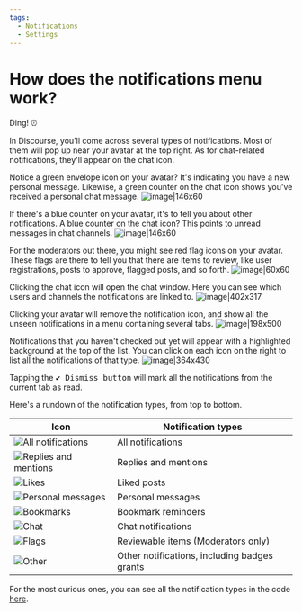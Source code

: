 ```yaml
---
tags:
  - Notifications
  - Settings
---
```

# How does the notifications menu work?

Ding! ⏰

In Discourse, you'll come across several types of notifications.
Most of them will pop up near your avatar at the top right. As for chat-related notifications, they'll appear on the chat icon.

Notice a green envelope icon on your avatar? It's indicating you have a new personal message.
Likewise, a green counter on the chat icon shows you've received a personal chat message.
![image|146x60](upload://bZ7FfQlz3gJnrACCpVb3siOEetv.png)

If there's a blue counter on your avatar, it's to tell you about other notifications.
A blue counter on the chat icon? This points to unread messages in chat channels.
![image|146x60](upload://gqflvuAH5tPucD3ftvkIoF46CTM.png)

For the moderators out there, you might see red flag icons on your avatar.
These flags are there to tell you that there are items to review, like user registrations, posts to approve, flagged posts, and so forth.
![image|60x60](upload://A8dEkAheFJ1gp4P1IK0bizU2783.png)

Clicking the chat icon will open the chat window. Here you can see which users and channels the notifications are linked to.
![image|402x317](upload://xVY7TkC31sH8eYniH7hxM4uf2o.png)

Clicking your avatar will remove the notification icon, and show all the unseen notifications in a menu containing several tabs.
![image|198x500](upload://88ahCDZScITTEQgqSiZYoVVeafb.png)

Notifications that you haven't checked out yet will appear with a highlighted background at the top of the list. You can click on each icon on the right to list all the notifications of that type.
![image|364x430](upload://79cZu2dSaiZ1FBOHIWWyOqVTkqL.png)

Tapping the <kbd>✔️ Dismiss button</kbd> will mark all the notifications from the current tab as read.

Here's a rundown of the notification types, from top to bottom.

|Icon|Notification types|
|-|-|
| <img src="https://d11a6trkgmumsb.cloudfront.net/original/4X/a/c/6/ac626c73be2d63c1b5173a2e290f3973cc0976fc.png" alt="All notifications"> | All notifications  |
| <img src="https://d11a6trkgmumsb.cloudfront.net/original/4X/8/3/0/830d58ff5dae8533879681f60fe0044debb36d72.png" alt="Replies and mentions"> | Replies and mentions |
| <img src="https://d11a6trkgmumsb.cloudfront.net/original/4X/9/8/6/98669caffff7cccac87fb60a9c6c6b6751b322b8.png" alt="Likes"> | Liked posts |
| <img src="https://d11a6trkgmumsb.cloudfront.net/original/4X/c/b/a/cba0aeee8edb19037290f4823258c154cf0b52a1.png" alt="Personal messages"> | Personal messages |
| <img src="https://d11a6trkgmumsb.cloudfront.net/original/4X/5/4/b/54b589e47beca5f0f5701cc9bbd7074b7d431583.png" alt="Bookmarks"> | Bookmark reminders |
| <img src="https://d11a6trkgmumsb.cloudfront.net/original/4X/3/1/f/31f88e424968634fd53315da7311e28ff055dfd6.png" alt="Chat"> | Chat notifications |
| <img src="https://d11a6trkgmumsb.cloudfront.net/original/4X/0/6/2/0622b14f01ae6230f40a8ee53de06ba5c4576451.png" alt="Flags"> | Reviewable items (Moderators only) |
| <img src="https://d11a6trkgmumsb.cloudfront.net/original/4X/2/9/0/2903dfd8b35bf2e7b685ba38ae9d4c1d0b26092f.png" alt="Other"> | Other notifications, including badges grants |

For the most curious ones, you can see all the notification types in the code [here](https://github.com/discourse/discourse/blob/dc6b547ed89f652b5406489d76140b76cf8e0d1d/app/models/notification.rb#L91).